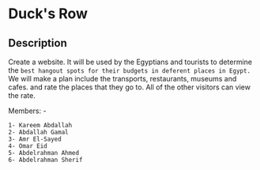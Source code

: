 # Duck's Row
## Description
Create a website. It will be used by the Egyptians and tourists to determine the `best hangout spots for their budgets in deferent places in Egypt.` We will make a plan include the transports, restaurants, museums and cafes. and rate the places that they go to. All of the other visitors can view the rate.

Members: -

    1- Kareem Abdallah
    2- Abdallah Gamal
    3- Amr El-Sayed
    4- Omar Eid
    5- Abdelrahman Ahmed
    6- Abdelrahman Sherif